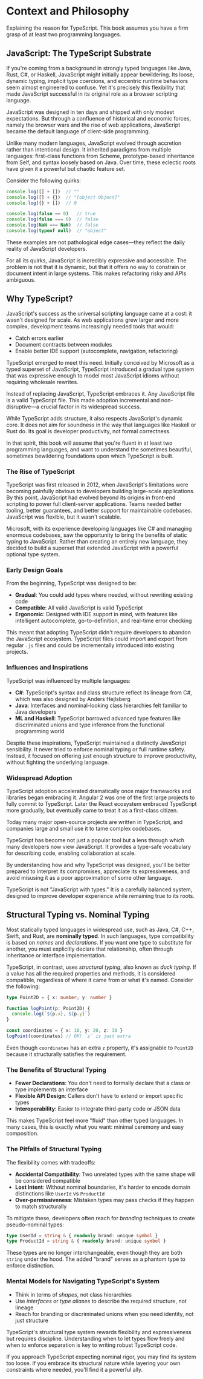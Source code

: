 # Context and Philosophy

Explaining the reason for TypeScript.
This book assumes you have a firm grasp of at least two programming languages.

## JavaScript: The TypeScript Substrate

If you're coming from a background in strongly typed languages like Java,
Rust,
C#,
or Haskell,
JavaScript might initially appear bewildering.
Its loose, dynamic typing, implicit type coercions, and eccentric runtime behaviors seem almost engineered to confuse.
Yet it's precisely this flexibility that made JavaScript successful in its original role as a browser scripting language.

JavaScript was designed in ten days and shipped with only modest expectations.
But through a confluence of historical and economic forces,
namely the browser wars and the rise of web applications,
JavaScript became the default language of client-side programming.

Unlike many modern languages, JavaScript evolved through accretion rather than intentional design.
It inherited paradigms from multiple languages: first-class functions from Scheme, prototype-based inheritance from Self, and syntax loosely based on Java.
Over time, these eclectic roots have given it a powerful but chaotic feature set.

Consider the following quirks:

```js
console.log([] + [])  // ""
console.log([] + {})  // "[object Object]"
console.log({} + [])  // 0

console.log(false == 0)   // true
console.log(false === 0)  // false
console.log(NaN === NaN)  // false
console.log(typeof null)  // "object"
```

These examples are not pathological edge cases—they reflect the daily reality of JavaScript developers.

For all its quirks, JavaScript is incredibly expressive and accessible.
The problem is not that it is dynamic,
but that it offers no way to constrain or document intent in large systems.
This makes refactoring risky and APIs ambiguous.

## Why TypeScript?

JavaScript's success as the universal scripting language came at a cost: it wasn't designed for scale.
As web applications grew larger and more complex, development teams increasingly needed tools that would:

* Catch errors earlier
* Document contracts between modules
* Enable better IDE support (autocomplete, navigation, refactoring)

TypeScript emerged to meet this need.
Initially conceived by Microsoft as a typed superset of JavaScript,
TypeScript introduced a gradual type system that was expressive enough to model most JavaScript idioms without requiring wholesale rewrites.

Instead of replacing JavaScript, TypeScript embraces it.
Any JavaScript file is a valid TypeScript file.
This made adoption incremental and non-disruptive—a crucial factor in its widespread success.

While TypeScript adds structure, it also respects JavaScript's dynamic core.
It does not aim for soundness in the way that languages like Haskell or Rust do.
Its goal is developer productivity, not formal correctness.

In that spirit, this book will assume that you're fluent in at least two programming languages, and want to understand the sometimes beautiful, sometimes bewildering foundations upon which TypeScript is built.

### The Rise of TypeScript

TypeScript was first released in 2012,
when JavaScript's limitations were becoming painfully obvious to developers building large-scale applications.
By this point, JavaScript had evolved beyond its origins in front-end scripting to power full client-server applications.
Teams needed better tooling, better guarantees, and better support for maintainable codebases.
JavaScript was flexible, but it wasn't scalable.

Microsoft, with its experience developing languages like C# and managing enormous codebases,
saw the opportunity to bring the benefits of static typing to JavaScript.
Rather than creating an entirely new language, they decided to build a superset that extended JavaScript with a powerful optional type system.

### Early Design Goals

From the beginning, TypeScript was designed to be:

* **Gradual**: You could add types where needed, without rewriting existing code
* **Compatible**: All valid JavaScript is valid TypeScript
* **Ergonomic**: Designed with IDE support in mind, with features like intelligent autocomplete, go-to-definition, and real-time error checking

This meant that adopting TypeScript didn't require developers to abandon the JavaScript ecosystem.
TypeScript files could import and export from regular `.js` files and could be incrementally introduced into existing projects.

### Influences and Inspirations

TypeScript was influenced by multiple languages:

* **C#**: TypeScript's syntax and class structure reflect its lineage from C#, which was also designed by Anders Hejlsberg
* **Java**: Interfaces and nominal-looking class hierarchies felt familiar to Java developers
* **ML and Haskell**: TypeScript borrowed advanced type features like discriminated unions and type inference from the functional programming world

Despite these inspirations, TypeScript maintained a distinctly JavaScript sensibility.
It never tried to enforce nominal typing or full runtime safety.
Instead, it focused on offering just enough structure to improve productivity,
without fighting the underlying language.

### Widespread Adoption

TypeScript adoption accelerated dramatically once major frameworks and libraries began embracing it.
Angular 2 was one of the first large projects to fully commit to TypeScript.
Later the React ecosystem embraced TypeScript more gradually,
but eventually came to treat it as a first-class citizen.

Today many major open-source projects are written in TypeScript, and companies large and small use it to tame complex codebases.

TypeScript has become not just a popular tool but a lens through which many developers now view JavaScript.
It provides a type-safe vocabulary for describing code,
enabling collaboration at scale.

By understanding how and why TypeScript was designed, you'll be better prepared to interpret its compromises, appreciate its expressiveness, and avoid misusing it as a poor approximation of some other language.

TypeScript is not "JavaScript with types." It is a carefully balanced system,
designed to improve developer experience while remaining true to its roots.

## Structural Typing vs. Nominal Typing

Most statically typed languages in widespread use, such as Java, C#, C++, Swift, and Rust, are **nominally typed**.
In such languages, type compatibility is based on _names_ and _declarations_.
If you want one type to substitute for another, you must explicitly declare that relationship,
often through inheritance or interface implementation.

TypeScript, in contrast, uses _structural typing_, also known as *duck typing*.
If a value has all the required properties and methods, it is considered compatible,
regardless of where it came from or what it's named.
Consider the following:

```ts
type Point2D = { x: number; y: number }

function logPoint(p: Point2D) {
  console.log(`${p.x}, ${p.y}`)
}

const coordinates = { x: 10, y: 20, z: 30 }
logPoint(coordinates) // OK! `z` is just extra
```

Even though `coordinates` has an extra `z` property, it's assignable to `Point2D` because it structurally satisfies the requirement.

### The Benefits of Structural Typing

* **Fewer Declarations**: You don't need to formally declare that a class or type implements an interface
* **Flexible API Design**: Callers don't have to extend or import specific types
* **Interoperability**: Easier to integrate third-party code or JSON data

This makes TypeScript feel more "fluid" than other typed languages.
In many cases, this is exactly what you want: minimal ceremony and easy composition.

### The Pitfalls of Structural Typing

The flexibility comes with tradeoffs:

* **Accidental Compatibility**: Two unrelated types with the same shape will be considered compatible
* **Lost Intent**: Without nominal boundaries, it's harder to encode domain distinctions like `UserId` vs `ProductId`
* **Over-permissiveness**: Mistaken types may pass checks if they happen to match structurally

To mitigate these, developers often reach for *branding* techniques to create pseudo-nominal types:

```ts
type UserId = string & { readonly brand: unique symbol }
type ProductId = string & { readonly brand: unique symbol }
```

These types are no longer interchangeable, even though they are both `string` under the hood.
The added "brand" serves as a phantom type to enforce distinction.

### Mental Models for Navigating TypeScript's System

* Think in terms of _shapes_, not class hierarchies
* Use _interfaces_ or _type aliases_ to describe the required structure, not lineage
* Reach for branding or discriminated unions when you need identity, not just structure

TypeScript's structural type system rewards flexibility and expressiveness but requires discipline.
Understanding when to let types flow freely and when to enforce separation is key to writing robust TypeScript code.

If you approach TypeScript expecting nominal rigor, you may find its system too loose.
If you embrace its structural nature while layering your own constraints where needed,
you'll find it a powerful ally.